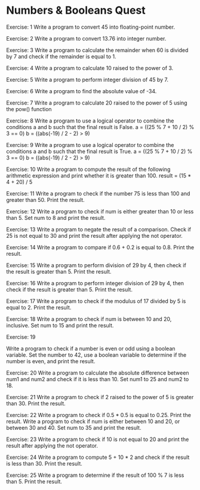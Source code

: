 # Numbers & Booleans Quest

Exercise: 1
Write a program to convert 45 into floating-point number.

Exercise: 2
Write a program to convert 13.76 into integer number.

Exercise: 3
Write a program to calculate the remainder when 60 is divided by 7 and check if the remainder is equal to 1.

Exercise: 4
Write a program to calculate 10 raised to the power of 3.

Exercise: 5
Write a program to perform integer division of 45 by 7.

Exercise: 6
Write a program to find the absolute value of -34.

Exercise: 7
Write a program to calculate 20 raised to the power of 5 using the pow() function

Exercise: 8
Write a program to use a logical operator to combine the conditions a and b such that the final result is False.
a = ((25 % 7 + 10 / 2) % 3 == 0)
b = ((abs(-19) / 2 - 2) > 9)

Exercise: 9
Write a program to use a logical operator to combine the conditions a and b such that the final result is True.
a = ((25 % 7 + 10 / 2) % 3 == 0)
b = ((abs(-19) / 2 - 2) > 9)

Exercise: 10
Write a program to compute the result of the following arithmetic expression and print whether it is greater than 100.
result = (15 * 4 + 20) / 5

Exercise: 11
Write a program to check if the number 75 is less than 100 and greater than 50. Print the result.

Exercise: 12
Write a program to check if num is either greater than 10 or less than 5. Set num to 8 and print the result.

Exercise: 13
Write a program to negate the result of a comparison. Check if 25 is not equal to 30 and print the result after applying the not operator.

Exercise: 14
Write a program to compare if 0.6 + 0.2 is equal to 0.8. Print the result.

Exercise: 15
Write a program to perform  division of 29 by 4, then check if the result is greater than 5. Print the result.

Exercise: 16
Write a program to perform integer division of 29 by 4, then check if the result is greater than 5. Print the result.

Exercise: 17
Write a program to check if the modulus of 17 divided by 5 is equal to 2. Print the result.

Exercise: 18
Write a program to check if num is between 10 and 20, inclusive. Set num to 15 and print the result.

Exercise: 19

Write a program to check if a number is even or odd using a boolean variable. Set the number to 42, use a boolean variable to determine if the number is even, and print the result.

Exercise: 20
Write a program to calculate the absolute difference between num1 and num2 and check if it is less than 10. Set num1 to 25 and num2 to 18.

Exercise: 21
Write a program to check if 2 raised to the power of 5 is greater than 30. Print the result.

Exercise: 22
Write a program to check if 0.5 * 0.5 is equal to 0.25. Print the result.
Write a program to check if num is either between 10 and 20, or between 30 and 40. Set num to 35 and print the result.

Exercise: 23
Write a program to check if 10 is not equal to 20 and print the result after applying the not operator.

Exercise: 24
Write a program to compute 5 + 10 * 2 and check if the result is less than 30. Print the result.

Exercise: 25
Write a program to determine if the result of 100 % 7 is less than 5. Print the result.
